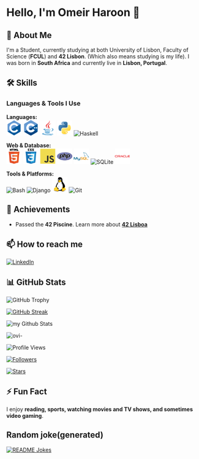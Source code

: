 # Hello, I'm Omeir Haroon 👋

## 🚀 About Me
I'm a Student, currently studying at both University of Lisbon, Faculty of Science (**FCUL**) and **42 Lisbon**. (Which also means studying is my life).
I was born in **South Africa** and currently live in **Lisbon, Portugal**.

## 🛠 Skills
### Languages & Tools I Use

**Languages:**  
<img src="https://raw.githubusercontent.com/devicons/devicon/master/icons/c/c-original.svg" alt="C" width="40" height="40"/>
<img src="https://raw.githubusercontent.com/devicons/devicon/master/icons/cplusplus/cplusplus-original.svg" alt="C++" width="40" height="40"/>
<img src="https://raw.githubusercontent.com/devicons/devicon/master/icons/java/java-original.svg" alt="Java" width="40" height="40"/>
<img src="https://raw.githubusercontent.com/devicons/devicon/master/icons/python/python-original.svg" alt="Python" width="40" height="40"/>
<img src="https://upload.wikimedia.org/wikipedia/commons/1/1c/Haskell-Logo.svg" alt="Haskell" width="40" height="40"/>

**Web & Database:**  
<img src="https://raw.githubusercontent.com/devicons/devicon/master/icons/html5/html5-original-wordmark.svg" alt="HTML5" width="40" height="40"/>
<img src="https://raw.githubusercontent.com/devicons/devicon/master/icons/css3/css3-original-wordmark.svg" alt="CSS3" width="40" height="40"/>
<img src="https://raw.githubusercontent.com/devicons/devicon/master/icons/javascript/javascript-original.svg" alt="JavaScript" width="40" height="40"/>
<img src="https://raw.githubusercontent.com/devicons/devicon/master/icons/php/php-original.svg" alt="PHP" width="40" height="40"/>
<img src="https://raw.githubusercontent.com/devicons/devicon/master/icons/mysql/mysql-original-wordmark.svg" alt="MySQL" width="40" height="40"/>
<img src="https://www.vectorlogo.zone/logos/sqlite/sqlite-icon.svg" alt="SQLite" width="40" height="40"/>
<img src="https://raw.githubusercontent.com/devicons/devicon/master/icons/oracle/oracle-original.svg" alt="Oracle" width="40" height="40"/>

**Tools & Platforms:**  
<img src="https://www.vectorlogo.zone/logos/gnu_bash/gnu_bash-icon.svg" alt="Bash" width="40" height="40"/>
<img src="https://cdn.worldvectorlogo.com/logos/django.svg" alt="Django" width="40" height="40"/>
<img src="https://raw.githubusercontent.com/devicons/devicon/master/icons/linux/linux-original.svg" alt="Linux" width="40" height="40"/>
<img src="https://www.vectorlogo.zone/logos/git-scm/git-scm-icon.svg" alt="Git" width="40" height="40"/>


## 🎉 Achievements
- Passed the **42 Piscine**. Learn more about **[42 Lisboa](https://www.42lisboa.com/#home)**

## 📫 How to reach me
[![LinkedIn](https://img.shields.io/badge/LinkedIn-Profile-blue?style=for-the-badge&logo=linkedin)](https://www.linkedin.com/in/omeir2404/)

## 📊 GitHub Stats

<!--![GitHub Stats](https://github-readme-stats.vercel.app/api?username=omeir2404&show_icons=true&locale=en)-->

<!--![Top Languages](https://github-readme-stats.vercel.app/api/top-langs?username=omeir2404&show_icons=true&locale=en&layout=compact)-->

![GitHub Trophy](https://github-profile-trophy.vercel.app/?username=omeir2404&theme=juicyfresh&no-bg=true)


<!--![GitHub Streak](https://streak-stats.demolab.com?user=omeir2404) -->
[![GitHub Streak](https://streak-stats.demolab.com/?user=omeir2404)](https://git.io/streak-stats)

![my Github Stats](https://github-readme-stats.vercel.app/api?username=omeir2404&include_all_commits=true&count_private=true&show_icons=true&line_height=20&title_color=2B5BBD&icon_color=1124BB&text_color=A1A1A1&bg_color=0,000000,130F40)

<!--![Metrics](https://metrics.lecoq.io/omeir2404?template=classic&base.header=0&gists=1&lines=1&config.timezone=America%2FToronto)-->

<!-- ![GitHub Streak](https://github-readme-streak-stats.herokuapp.com/?user=omeir2404)-->

![ovi](https://github-readme-stats.vercel.app/api/top-langs?username=omeir2404&show_icons=true&locale=en&layout=compact&theme=chartreuse-dark)-

<!--![reimaginedreadme](https://myreadme.vercel.app/api/embed/omeir2404?panels=userstatistics,toprepositories,toplanguages,commitgraph)-->

<!--* Use below to add Best Project  *-->

<!--[![Project example](https://github-readme-stats.vercel.app/api/pin/?username=madushadhanushka&repo=differ)](https://github.com/madushadhanushka/differ)-->

<!--
<table>
  <thead align="center">
    <tr border: none;>
      <td><b>📘 Project</b></td>
      <td><b>⭐ Stars</b></td>
      <td><b>🤝 Forks</b></td>
    </tr>
  </thead>
  <tbody>
    <tr>
      <td><a href="https://github.com/madushadhanushka/differ"><b>Differ</b></a></td>
      <td><img alt="Stars" src="https://img.shields.io/github/stars/madushadhanushka/differ?style=flat-square&labelColor=343b41"/></td>
      <td><img alt="Forks" src="https://img.shields.io/github/forks/madushadhanushka/differ?style=flat-square&labelColor=343b41"/></td>
    </tr>
    <tr>
      <td><a href="https://github.com/madushadhanushka/differ"><b>Simple SQLite</b></a></td>
      <td><img alt="Stars" src="https://img.shields.io/github/stars/madushadhanushka/simple-sqlite?style=flat-square&labelColor=343b41"/></td>
      <td><img alt="Forks" src="https://img.shields.io/github/forks/madushadhanushka/simple-sqlite?style=flat-square&labelColor=343b41"/></td>
    </tr>
  </tbody>
</table>
-->

<!--![Contribution](https://activity-graph.herokuapp.com/graph?username=omeir2404&theme=react-dark&hide_border=true&area=true)-->


<!--![Snake animation](https://github.com/madushadhanushka/github-readme/blob/output/github-contribution-snake.svg)-->

<!--name: Contribution snake

on:
  schedule: # execute every 12 hours
    - cron: "* */12 * * *"
  workflow_dispatch:

jobs:
  build:
    name: Jobs to update snake grid
    runs-on: ubuntu-latest
    steps:
      - uses: Platane/snk@master
        id: snake-gif
        with:
          github_user_name: omeir2404
          svg_out_path: dist/github-contribution-snake.svg

      - uses: crazy-max/ghaction-github-pages@v2.1.3
        with:
          target_branch: output
          build_dir: dist
        env:
          GITHUB_TOKEN: ${{ secrets.GITHUB_TOKEN }}-->

![Profile Views](https://komarev.com/ghpvc/?username=omeir2404&label=Profile%20views&color=1a5fb4&style=flat)

[![Followers](https://img.shields.io/github/followers/omeir2404?label=Followers&style=social)](https://github.com/omeir2404?tab=followers)

[![Stars](https://img.shields.io/github/stars/omeir2404?label=Stars)](https://github.com/omeir2404/stargazers)

<!-- use below for stars in a certain repo(can be reused) -->

<!--![star-history](https://api.lucabubi.me/chart?username=omeir2404&repository=REPOSITORY&color=COLOR)-->


<!-- Spotify below-->
<!--[![Spotify](https://novatorem.bgstatic.vercel.app/api/spotify)](https://open.spotify.com/artist/6hyCmqlpgEhkMKKr65sFgI)

<!-- SOXIAL MEDIA WITH BADGES
<a href="https://www.linkedin.com/in/dhanushkamadushan/" target="_blank"><img src="https://img.shields.io/badge/LinkedIn-%230077B5.svg?&style=flat-square&logo=linkedin&logoColor=white" alt="LinkedIn"></a>
<a href="https://www.instagram.com/dhanushka_m/" target="_blank"><img src="https://img.shields.io/badge/Instagram-%23E4405F.svg?&style=flat-square&logo=instagram&logoColor=white" alt="Instagram"></a>
<a href="https://www.facebook.com/dhanushka.madushan.37" target="_blank"><img src="https://img.shields.io/badge/Facebook-%231877F2.svg?&style=flat-square&logo=facebook&logoColor=white" alt="Facebook"></a>
<a href="https://open.spotify.com/playlist/37i9dQZF1DWYfNJLV7OBMA" target="_blank"><img src="https://img.shields.io/badge/Spotify-%231ED760.svg?&style=flat-square&logo=spotify&logoColor=white" alt="Spotify"></a>
<a href="https://dev.to/dhanushkadev" target="_blank"><img src="https://img.shields.io/badge/DEV-%230A0A0A.svg?&style=flat-square&logo=DEV.to&logoColor=white" alt="DEV.to"></a>
-->


<!--FOR LEETCODE STATS
[![KnlnKS's LeetCode stats](https://leetcode-stats-six.vercel.app/api?username=madushandhanushka)](https://github.com/madushadhanushka/github-readme)
-->

<!--FOR CODEWARS STATS
[![Codewars Badge](https://www.codewars.com/users/dhanushka/badges/large)](https://www.codewars.com/users/dhanushka)
-->

<!--for STACKOVERFLOW stats
[![Dhanushka StackOverflow](https://github-readme-stackoverflow.vercel.app/?userID=3840208)](https://stackoverflow.com/users/3840208/dhanushka)
-->

<!--For Medium blogs
[![Dhanushka Medium](https://github-readme-medium.vercel.app/?username=madushandhanushka)](https://medium.com/@madushandhanushka)
-->

## ⚡ Fun Fact
I enjoy **reading, sports, watching movies and TV shows, and sometimes video gaming**.

## Random joke(generated)
[![README Jokes](https://readme-jokes.vercel.app/api)](https://readme-jokes.vercel.app)


